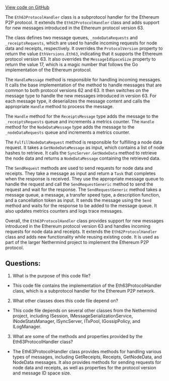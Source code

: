 [View code on GitHub](https://github.com/NethermindEth/nethermind/src/Nethermind/Nethermind.Network/P2P/Subprotocols/Eth/V63/Eth63ProtocolHandler.cs)

The `Eth63ProtocolHandler` class is a subprotocol handler for the Ethereum P2P protocol. It extends the `Eth62ProtocolHandler` class and adds support for new messages introduced in the Ethereum protocol version 63. 

The class defines two message queues, `_nodeDataRequests` and `_receiptsRequests`, which are used to handle incoming requests for node data and receipts, respectively. It overrides the `ProtocolVersion` property to return the value `EthVersions.Eth63`, indicating that it supports the Ethereum protocol version 63. It also overrides the `MessageIdSpaceSize` property to return the value 17, which is a magic number that follows the Go implementation of the Ethereum protocol.

The `HandleMessage` method is responsible for handling incoming messages. It calls the base implementation of the method to handle messages that are common to both protocol versions 62 and 63. It then switches on the message type to handle the new messages introduced in version 63. For each message type, it deserializes the message content and calls the appropriate `Handle` method to process the message.

The `Handle` method for the `ReceiptsMessage` type adds the message to the `_receiptsRequests` queue and increments a metrics counter. The `Handle` method for the `NodeDataMessage` type adds the message to the `_nodeDataRequests` queue and increments a metrics counter. 

The `FulfillNodeDataRequest` method is responsible for fulfilling a node data request. It takes a `GetNodeDataMessage` as input, which contains a list of node hashes to retrieve. It calls the `SyncServer.GetNodeData` method to retrieve the node data and returns a `NodeDataMessage` containing the retrieved data.

The `SendRequest` methods are used to send requests for node data and receipts. They take a message as input and return a `Task` that completes when the response is received. They use the appropriate message queue to handle the request and call the `SendRequestGeneric` method to send the request and wait for the response. The `SendRequestGeneric` method takes a message queue, a message, a transfer speed type, a description function, and a cancellation token as input. It sends the message using the `Send` method and waits for the response to be added to the message queue. It also updates metrics counters and logs trace messages.

Overall, the `Eth63ProtocolHandler` class provides support for new messages introduced in the Ethereum protocol version 63 and handles incoming requests for node data and receipts. It extends the `Eth62ProtocolHandler` class and adds new functionality while reusing existing code. It is used as part of the larger Nethermind project to implement the Ethereum P2P protocol.
## Questions: 
 1. What is the purpose of this code file?
- This code file contains the implementation of the Eth63ProtocolHandler class, which is a subprotocol handler for the Ethereum P2P network.

2. What other classes does this code file depend on?
- This code file depends on several other classes from the Nethermind project, including ISession, IMessageSerializationService, INodeStatsManager, ISyncServer, ITxPool, IGossipPolicy, and ILogManager.

3. What are some of the methods and properties provided by the Eth63ProtocolHandler class?
- The Eth63ProtocolHandler class provides methods for handling various types of messages, including GetReceipts, Receipts, GetNodeData, and NodeData messages. It also provides methods for sending requests for node data and receipts, as well as properties for the protocol version and message ID space size.